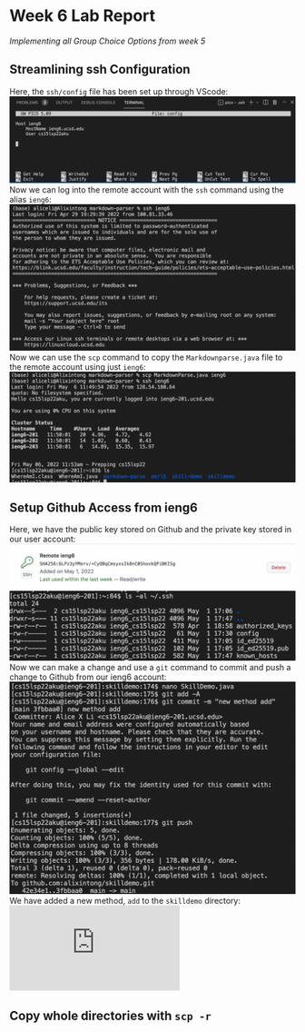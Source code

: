 # Week 6 Lab Report

*Implementing all Group Choice Options from week 5*

## Streamlining ssh Configuration

Here, the `ssh/config` file has been set up through VScode:
![Image](6-1.png)
\
Now we can log into the remote account with the `ssh` command using the alias `ieng6`:
![Image](6-2.png)
\
Now we can use the `scp` command to copy the `Markdownparse.java` file to the remote account using just `ieng6`:
![Image](6-3.png)

## Setup Github Access from ieng6

Here, we have the public key stored on Github and the private key stored in our user account:
![Image](6-4.png)
![Image](6-5.png)
\
Now we can make a change and use a `git` command to commit and push a change to Github from our ieng6 account:
![Image](6-6.png)
\
We have added a new method, `add` to the `skilldemo` directory:
![Link](https://github.com/alixintong/skilldemo/blob/main/SkillDemo.java)

## Copy whole directories with `scp -r`

